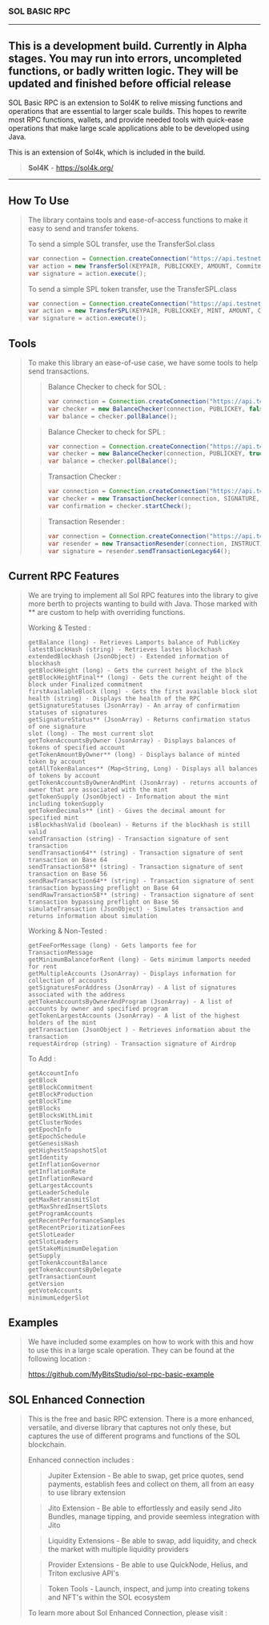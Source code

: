 ### SOL BASIC RPC 

---

**This is a development build. Currently in Alpha stages. You may run into errors, uncompleted functions, or badly written logic. They will be updated and finished before official release** 
---

SOL Basic RPC is an extension to Sol4K to relive missing functions and operations that are essential to larger scale builds. This hopes to rewrite most RPC functions, wallets, and provide needed tools with quick-ease operations that make large scale applications able to be developed using Java.

This is an extension of Sol4k, which is included in the build.

> **Sol4K** - https://sol4k.org/

---

## How To Use

> The library contains tools and ease-of-access functions to make it easy to send and transfer tokens.
> 
> To send a simple SOL transfer, use the TransferSol.class
>
> ```java
> var connection = Connection.createConnection("https://api.testnet.solana.com/", Commitment.CONFIRMED);
> var action = new TransferSol(KEYPAIR, PUBLICKKEY, AMOUNT, Commitment.CONFIRMED, connection);
> var signature = action.execute();
> ```
> 
> To send a simple SPL token transfer, use the TransferSPL.class
> 
>  ```java
> var connection = Connection.createConnection("https://api.testnet.solana.com/", Commitment.CONFIRMED);
> var action = new TransferSPL(KEYPAIR, PUBLICKKEY, MINT, AMOUNT, Commitment.CONFIRMED, connection);
> var signature = action.execute();
> ```

## Tools

> To make this library an ease-of-use case, we have some tools to help send transactions.
> 
> >Balance Checker to check for SOL :
> >
> >```java
> >var connection = Connection.createConnection("https://api.testnet.solana.com/", Commitment.CONFIRMED);
> >var checker = new BalanceChecker(connection, PUBLICKEY, false, "", 10);
> >var balance = checker.pollBalance();
> >```
> 
> >Balance Checker to check for SPL :
> >
> >```java
> >var connection = Connection.createConnection("https://api.testnet.solana.com/", Commitment.CONFIRMED);
> >var checker = new BalanceChecker(connection, PUBLICKEY, true, MINT, 10);
> >var balance = checker.pollBalance();
> >```
> 
> 
> > Transaction Checker :
> >
> >```java
> >var connection = Connection.createConnection("https://api.testnet.solana.com/", Commitment.CONFIRMED);
> >var checker = new TransactionChecker(connection, SIGNATURE, 10);
> >var confirmation = checker.startCheck();
> >```
> 
> 
> > Transaction Resender :
> >
> >```java
> >var connection = Connection.createConnection("https://api.testnet.solana.com/", Commitment.CONFIRMED);
> >var resender = new TransactionResender(connection, INSTRUCTION, KEYPAIR, 3, 10);
> >var signature = resender.sendTransactionLegacy64();
> >```

## Current RPC Features

> We are trying to implement all Sol RPC features into the library to give more berth to projects wanting to build with Java.
> Those marked with ** are custom to help with overriding functions.
> 
> Working & Tested :
> ```
> getBalance (long) - Retrieves Lamports balance of PublicKey
> latestBlockHash (string) - Retrieves lastes blockchash
> extendedBlockhash (JsonObject) - Extended information of blockhash
> getBlockHeight (long) - Gets the current height of the block
> getBlockHeightFinal** (long) - Gets the current height of the block under Finalized commitment
> firstAvailableBlock (long) - Gets the first available block slot
> health (string) - Displays the health of the RPC
> getSignatureStatuses (JsonArray) - An array of confirmation statuses of signatures
> getSignatureStatus** (JsonArray) - Returns confirmation status of one signature
> slot (long) - The most current slot
> getTokenAccountsByOwner (JsonArray) - Displays balances of tokens of specified account
> getTokenAmountByOwner** (long) - Displays balance of minted token by account
> getAllTokenBalances** (Map<String, Long) - Displays all balances of tokens by account
> getTokenAccountsByOwnerAndMint (JsonArray) - returns accounts of owner that are associated with the mint
> getTokenSupply (JsonObject) - Information about the mint including tokenSupply
> getTokenDecimals** (int) - Gives the decimal amount for specified mint
> isBlockhashValid (boolean) - Returns if the blockhash is still valid
> sendTransaction (string) - Transaction signature of sent transaction
> sendTransaction64** (string) - Transaction signature of sent transaction on Base 64
> sendTransaction58** (string) - Transaction signature of sent transaction on Base 56
> sendRawTransaction64** (string) - Transaction signature of sent transaction bypassing preflight on Base 64
> sendRawTransaction58** (string) - Transaction signature of sent transaction bypassing preflight on Base 56
> simulateTransaction (JsonObject) - Simulates transaction and returns information about simulation
> ```
> 
> Working & Non-Tested :
> ```
> getFeeForMessage (long) - Gets lamports fee for TransactionMessage
> getMinimumBalanceforRent (long) - Gets minimum lamports needed for rent
> getMultipleAccounts (JsonArray) - Displays information for collection of accounts
> getSignaturesForAddress (JsonArray) - A list of signatures associated with the address
> getTokenAccountsByOwnerAndProgram (JsonArray) - A list of accounts by owner and specified program
> getTokenLargestAccounts (JsonArray) - A list of the highest holders of the mint
> getTransaction (JsonObject ) - Retrieves information about the transaction
> requestAirdrop (string) - Transaction signature of Airdrop
> ```
> 
> To Add :
>```
>getAccountInfo
>getBlock
>getBlockCommitment
>getBlockProduction
>getBlockTime
>getBlocks
>getBlocksWithLimit
>getClusterNodes
>getEpochInfo
>getEpochSchedule
>getGenesisHash
>getHighestSnapshotSlot
>getIdentity
>getInflationGovernor
>getInflationRate
>getInflationReward
>getLargestAccounts
>getLeaderSchedule
>getMaxRetransmitSlot
>getMaxShredInsertSlots
>getProgramAccounts
>getRecentPerformanceSamples
>getRecentPrioritizationFees
>getSlotLeader
>getSlotLeaders
>getStakeMinimumDelegation
>getSupply
>getTokenAccountBalance
>getTokenAccountsByDelegate
>getTransactionCount
>getVersion
>getVoteAccounts
>minimumLedgerSlot
>```

## Examples

> We have included some examples on how to work with this and how to use this in a large scale operation.
> They can be found at the following location : 
> 
> https://github.com/MyBitsStudio/sol-rpc-basic-example

## SOL Enhanced Connection

> This is the free and basic RPC extension. There is a more enhanced, versatile, and diverse library that captures not only these, but
> captures the use of different programs and functions of the SOL blockchain.
> 
> Enhanced connection includes :
> > Jupiter Extension - Be able to swap, get price quotes, send payments, establish fees and collect on them, all from an easy to use library extension
>
> > Jito Extension - Be able to effortlessly and easily send Jito Bundles, manage tipping, and provide seemless integration with Jito
> 
> > Liquidity Extensions - Be able to swap, add liquidity, and check the market with multiple liquidity providers
> 
> > Provider Extensions - Be able to use QuickNode, Helius, and Triton exclusive API's
>
> > Token Tools - Launch, inspect, and jump into creating tokens and NFT's within the SOL ecosystem
> 
> To learn more about Sol Enhanced Connection, please visit : 

